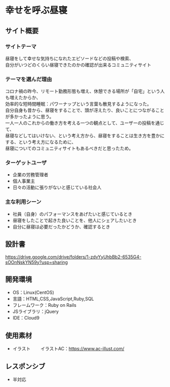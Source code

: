# 幸せを呼ぶ昼寝

## サイト概要
### サイトテーマ
昼寝をして幸せな気持ちになれたエピソードなどの投稿や検索、
<br>
自分がいつどのくらい昼寝できたのかの確認が出来るコミュニティサイト

### テーマを選んだ理由
コロナ禍の昨今、リモート勤務形態も増え、休憩できる場所が「自宅」という人も増えたからか、
<br>
効率的な短時間睡眠：パワーナップという言葉も散見するようになった。
<br>
自分自身も昔から、昼寝をすることで、頭が冴えたり、良いことにつながることが多かったように思う。
<br>
一人一人のこれからの働き方を考える一つの観点として、ユーザーの投稿を通じて、
<br>
昼寝などしてはいけない、という考え方から、昼寝をすることは生き方を豊かにする、という考え方になるために、
<br>
昼寝についてのコミュニティサイトもあるべきだと思ったため。

### ターゲットユーザ
- 企業の労務管理者
- 個人事業主
- 日々の活動に張りがないと感じている社会人

### 主な利用シーン
- 社員（自身）のパフォーマンスをあげたいと感じているとき
- 昼寝をしたことで起きた良いことを、他人にシェアしたいとき
- 自分に昼寝は必要だったかどうか、確認するとき

## 設計書
https://drive.google.com/drive/folders/1-zdvYyUhbBb2-6535G4-sOOnNskYN59y?usp=sharing

## 開発環境
- OS：Linux(CentOS)
- 言語：HTML,CSS,JavaScript,Ruby,SQL
- フレームワーク：Ruby on Rails
- JSライブラリ：jQuery
- IDE：Cloud9

## 使用素材
- イラスト
　　イラストAC：https://www.ac-illust.com/

## レスポンシブ
- 半対応